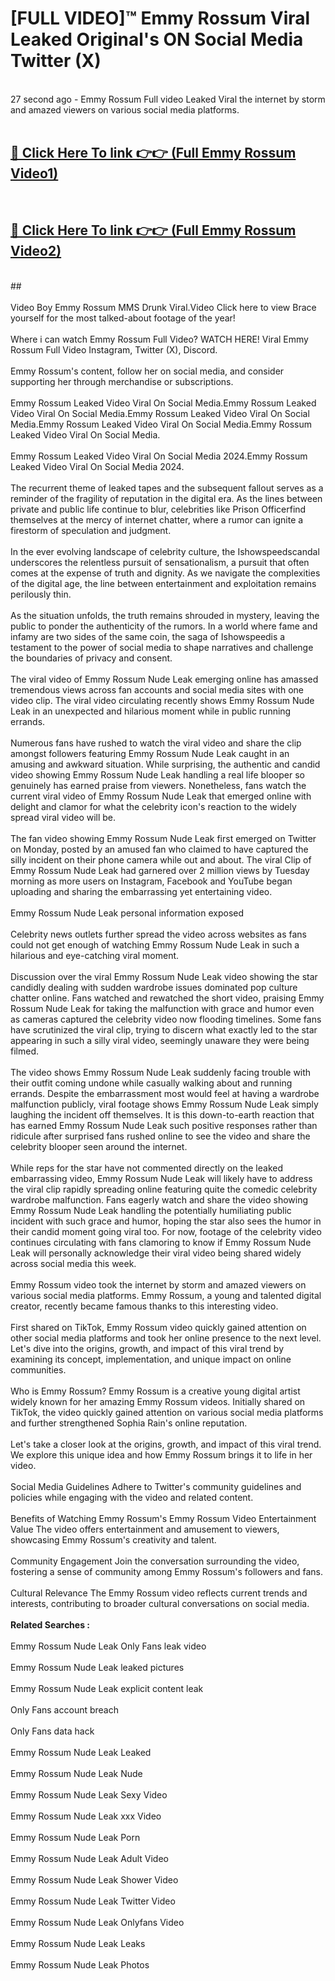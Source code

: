 # [FULL VIDEO]™ Emmy Rossum Viral Leaked Original's ON Social Media Twitter (X) <br>
<br>
27 second ago - Emmy Rossum Full video Leaked Viral the internet by storm and amazed viewers on various social media platforms.<br>

 <br>

##  <a href="https://play.123hd.live?title=Full Emmy_Rossum&ref=git">🔴 Click Here To link 👉👉 (Full Emmy Rossum Video1)</a><br>
  <br>

##  <a href="https://play.123hd.live?title=Full Emmy_Rossum&ref=git">🔴 Click Here To link 👉👉 (Full Emmy Rossum Video2)</a><br>
  <br>
  ##


  <br>

  <br>
Video Boy Emmy Rossum MMS Drunk Viral.Video Click here to view Brace yourself for the most talked-about footage of the year!
<br><br>
Where i can watch Emmy Rossum Full Video? WATCH HERE! Viral Emmy Rossum Full Video Instagram, Twitter (X), Discord.
<br><br>
Emmy Rossum's content, follow her on social media, and consider supporting her through merchandise or subscriptions.
<br><br>
Emmy Rossum Leaked Video Viral On Social Media.Emmy Rossum Leaked Video Viral On Social Media.Emmy Rossum Leaked Video Viral On Social Media.Emmy Rossum Leaked Video Viral On Social Media.Emmy Rossum Leaked Video Viral On Social Media.
<br><br>
Emmy Rossum Leaked Video Viral On Social Media 2024.Emmy Rossum Leaked Video Viral On Social Media 2024.
<br><br>
The recurrent theme of leaked tapes and the subsequent fallout serves as a reminder of the fragility of reputation in the digital era. As the lines between private and public life continue to blur, celebrities like Prison Officerfind themselves at the mercy of internet chatter, where a rumor can ignite a firestorm of speculation and judgment.
<br><br>
In the ever evolving landscape of celebrity culture, the Ishowspeedscandal underscores the relentless pursuit of sensationalism, a pursuit that often comes at the expense of truth and dignity. As we navigate the complexities of the digital age, the line between entertainment and exploitation remains perilously thin.
<br><br>
As the situation unfolds, the truth remains shrouded in mystery, leaving the public to ponder the authenticity of the rumors. In a world where fame and infamy are two sides of the same coin, the saga of Ishowspeedis a testament to the power of social media to shape narratives and challenge the boundaries of privacy and consent.
<br><br>
The viral video of Emmy Rossum Nude Leak emerging online has amassed tremendous views across fan accounts and social media sites with one video clip. The viral video circulating recently shows Emmy Rossum Nude Leak in an unexpected and hilarious moment while in public running errands.
<br><br>
Numerous fans have rushed to watch the viral video and share the clip amongst followers featuring Emmy Rossum Nude Leak caught in an amusing and awkward situation. While surprising, the authentic and candid video showing Emmy Rossum Nude Leak handling a real life blooper so genuinely has earned praise from viewers. Nonetheless, fans watch the current viral video of Emmy Rossum Nude Leak that emerged online with delight and clamor for what the celebrity icon's reaction to the widely spread viral video will be.
<br><br>
The fan video showing Emmy Rossum Nude Leak first emerged on Twitter on Monday, posted by an amused fan who claimed to have captured the silly incident on their phone camera while out and about. The viral Clip of Emmy Rossum Nude Leak had garnered over 2 million views by Tuesday morning as more users on Instagram, Facebook and YouTube began uploading and sharing the embarrassing yet entertaining video.
<br><br>
Emmy Rossum Nude Leak personal information exposed
<br><br>
Celebrity news outlets further spread the video across websites as fans could not get enough of watching Emmy Rossum Nude Leak in such a hilarious and eye-catching viral moment.
<br><br>
Discussion over the viral Emmy Rossum Nude Leak video showing the star candidly dealing with sudden wardrobe issues dominated pop culture chatter online. Fans watched and rewatched the short video, praising Emmy Rossum Nude Leak for taking the malfunction with grace and humor even as cameras captured the celebrity video now flooding timelines. Some fans have scrutinized the viral clip, trying to discern what exactly led to the star appearing in such a silly viral video, seemingly unaware they were being filmed.
<br><br>
The video shows Emmy Rossum Nude Leak suddenly facing trouble with their outfit coming undone while casually walking about and running errands. Despite the embarrassment most would feel at having a wardrobe malfunction publicly, viral footage shows Emmy Rossum Nude Leak simply laughing the incident off themselves. It is this down-to-earth reaction that has earned Emmy Rossum Nude Leak such positive responses rather than ridicule after surprised fans rushed online to see the video and share the celebrity blooper seen around the internet.
<br><br>
While reps for the star have not commented directly on the leaked embarrassing video, Emmy Rossum Nude Leak will likely have to address the viral clip rapidly spreading online featuring quite the comedic celebrity wardrobe malfunction. Fans eagerly watch and share the video showing Emmy Rossum Nude Leak handling the potentially humiliating public incident with such grace and humor, hoping the star also sees the humor in their candid moment going viral too. For now, footage of the celebrity video continues circulating with fans clamoring to know if Emmy Rossum Nude Leak will personally acknowledge their viral video being shared widely across social media this week.
<br><br>
Emmy Rossum video took the internet by storm and amazed viewers on various social media platforms. Emmy Rossum, a young and talented digital creator, recently became famous thanks to this interesting video.
<br><br>
First shared on TikTok, Emmy Rossum video quickly gained attention on other social media platforms and took her online presence to the next level. Let's dive into the origins, growth, and impact of this viral trend by examining its concept, implementation, and unique impact on online communities.
<br><br>
Who is Emmy Rossum? Emmy Rossum is a creative young digital artist widely known for her amazing Emmy Rossum videos. Initially shared on TikTok, the video quickly gained attention on various social media platforms and further strengthened Sophia Rain's online reputation.
<br><br>
Let's take a closer look at the origins, growth, and impact of this viral trend. We explore this unique idea and how Emmy Rossum brings it to life in her video.
<br><br>
Social Media Guidelines Adhere to Twitter's community guidelines and policies while engaging with the video and related content.
<br><br>
Benefits of Watching Emmy Rossum's Emmy Rossum Video Entertainment Value The video offers entertainment and amusement to viewers, showcasing Emmy Rossum's creativity and talent.
<br><br>
Community Engagement Join the conversation surrounding the video, fostering a sense of community among Emmy Rossum's followers and fans.
<br><br>
Cultural Relevance The Emmy Rossum video reflects current trends and interests, contributing to broader cultural conversations on social media.
<br><br>
<strong>Related Searches :</strong>
<br><br>
Emmy Rossum Nude Leak Only Fans leak video
<br><br>
Emmy Rossum Nude Leak leaked pictures
<br><br>
Emmy Rossum Nude Leak explicit content leak
<br><br>
Only Fans account breach
<br><br>
Only Fans data hack
<br><br>
Emmy Rossum Nude Leak Leaked
<br><br>
Emmy Rossum Nude Leak Nude
<br><br>
Emmy Rossum Nude Leak Sexy Video
<br><br>
Emmy Rossum Nude Leak xxx Video
<br><br>
Emmy Rossum Nude Leak Porn
<br><br>
Emmy Rossum Nude Leak Adult Video
<br><br>
Emmy Rossum Nude Leak Shower Video
<br><br>
Emmy Rossum Nude Leak Twitter Video
<br><br>
Emmy Rossum Nude Leak Onlyfans Video
<br><br>
Emmy Rossum Nude Leak Leaks
<br><br>
Emmy Rossum Nude Leak Photos